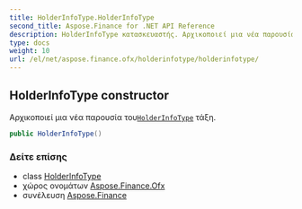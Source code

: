 ```yaml
---
title: HolderInfoType.HolderInfoType
second_title: Aspose.Finance for .NET API Reference
description: HolderInfoType κατασκευαστής. Αρχικοποιεί μια νέα παρουσία τουHolderInfoType τάξη.
type: docs
weight: 10
url: /el/net/aspose.finance.ofx/holderinfotype/holderinfotype/
---
```

## HolderInfoType constructor

Αρχικοποιεί μια νέα παρουσία του[`HolderInfoType`](../) τάξη.

```csharp
public HolderInfoType()
```

### Δείτε επίσης

* class [HolderInfoType](../)
* χώρος ονομάτων [Aspose.Finance.Ofx](../../holderinfotype/)
* συνέλευση [Aspose.Finance](../../../)


